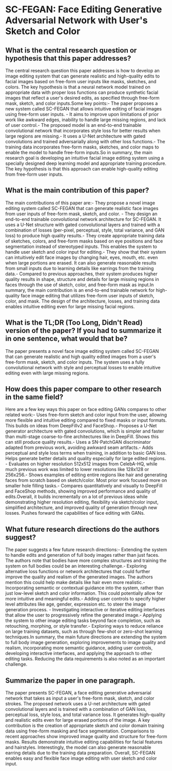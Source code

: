# SC-FEGAN: Face Editing Generative Adversarial Network with User's Sketch   and Color

## What is the central research question or hypothesis that this paper addresses?

The central research question this paper addresses is how to develop an image editing system that can generate realistic and high-quality edits to facial images based on free-form user inputs like masks, sketches, and colors. The key hypothesis is that a neural network model trained on appropriate data with proper loss functions can produce synthetic facial images that reflect a user's desired edits, as specified through free-form mask, sketch, and color inputs.Some key points:- The paper proposes a new system called SC-FEGAN that allows intuitive editing of facial images using free-form user inputs. - It aims to improve upon limitations of prior work like awkward edges, inability to handle large missing regions, and lack of user control.- The proposed model is an end-to-end trainable convolutional network that incorporates style loss for better results when large regions are missing.- It uses a U-Net architecture with gated convolutions and trained adversarially along with other loss functions.- The training data incorporates free-form masks, sketches, and color maps to enable the model to handle free-form inputs.So in summary, the main research goal is developing an intuitive facial image editing system using a specially designed deep learning model and appropriate training procedure. The key hypothesis is that this approach can enable high-quality editing from free-form user inputs.


## What is the main contribution of this paper?

The main contributions of this paper are:- They propose a novel image editing system called SC-FEGAN that can generate realistic face images from user inputs of free-form mask, sketch, and color. - They design an end-to-end trainable convolutional network architecture for SC-FEGAN. It uses a U-Net structure with gated convolutional layers and trained with a combination of losses (per-pixel, perceptual, style, total variance, and GAN loss) to produce high quality results.- They create appropriate training data of sketches, colors, and free-form masks based on eye positions and face segmentation instead of stereotyped inputs. This enables the system to handle user sketch and color input for editing.- They show that their system can intuitively edit face images by changing hair, eyes, mouth, etc. even when large portions are erased. It can also generate reasonable results from small inputs due to learning details like earrings from the training data.- Compared to previous approaches, their system produces higher quality results in shape, structure and details for large missing regions in faces through the use of sketch, color, and free-form mask as input.In summary, the main contribution is an end-to-end trainable network for high-quality face image editing that utilizes free-form user inputs of sketch, color, and mask. The design of the architecture, losses, and training data enables intuitive editing even for large missing facial regions.


## What is the TL;DR (Too Long, Didn't Read) version of the paper? If you had to summarize it in one sentence, what would that be?

The paper presents a novel face image editing system called SC-FEGAN that can generate realistic and high quality edited images from a user's free-form mask, sketch, and color inputs. The system uses a fully convolutional network with style and perceptual losses to enable intuitive editing even with large missing regions.


## How does this paper compare to other research in the same field?

Here are a few key ways this paper on face editing GANs compares to other related work:- Uses free-form sketch and color input from the user, allowing more flexible and intuitive editing compared to fixed masks or input formats. This builds on ideas from DeepFillv2 and FaceShop.- Proposes a U-Net generator architecture with gated convolutions, which is simpler and faster than multi-stage coarse-to-fine architectures like in DeepFill. Shows this can still produce quality results.- Uses a SN-PatchGAN discriminator adapted from previous work, avoiding awkward seam artifacts.- Adds perceptual and style loss terms when training, in addition to basic GAN loss. Helps generate better details and quality especially for large edited regions. - Evaluates on higher resolution 512x512 images from CelebA-HQ, while much previous work was limited to lower resolutions like 128x128 or 256x256.- Shows examples of editing entire regions like hair and generating faces from scratch based on sketch/color. Most prior work focused more on smaller hole filling tasks.- Compares quantitatively and visually to DeepFill and FaceShop methods, showing improved performance and quality of edits.Overall, it builds incrementally on a lot of previous ideas while demonstrating higher resolution editing, flexibility via sketch/color input, simplified architecture, and improved quality of generation through new losses. Pushes forward the capabilities of face editing with GANs.


## What future research directions do the authors suggest?

The paper suggests a few future research directions:- Extending the system to handle edits and generation of full body images rather than just faces. The authors note that bodies have more complex structures and training the system on full bodies could be an interesting challenge.- Exploring alternative loss functions or network architectures that could further improve the quality and realism of the generated images. The authors mention this could help make details like hair even more realistic.- Incorporating semantic or contextual guidance into the system, rather than just low-level sketch and color information. This could potentially allow for more intuitive and meaningful edits.- Adding user controls to specify higher level attributes like age, gender, expression etc. to steer the image generation process. - Investigating interactive or iterative editing interfaces that allow the user to progressively refine the generated image.- Applying the system to other image editing tasks beyond face completion, such as retouching, morphing, or style transfer.- Exploring ways to reduce reliance on large training datasets, such as through few-shot or zero-shot learning techniques.In summary, the main future directions are extending the system to full body image generation, exploring improvements to image quality and realism, incorporating more semantic guidance, adding user controls, developing interactive interfaces, and applying the approach to other editing tasks. Reducing the data requirements is also noted as an important challenge.


## Summarize the paper in one paragraph.

The paper presents SC-FEGAN, a face editing generative adversarial network that takes as input a user's free-form mask, sketch, and color strokes. The proposed network uses a U-net architecture with gated convolutional layers and is trained with a combination of GAN loss, perceptual loss, style loss, and total variance loss. It generates high-quality and realistic edits even for large erased portions of the image. A key contribution is the creation of appropriate sketch and color domain training data using free-form masking and face segmentation. Comparisons to recent approaches show improved image quality and structure for free-form masks. Results demonstrate intuitive editing capabilities for facial features and hairstyles. Interestingly, the model can also generate reasonable earring details due to the training data preparation. Overall, SC-FEGAN enables easy and flexible face image editing with user sketch and color input.
